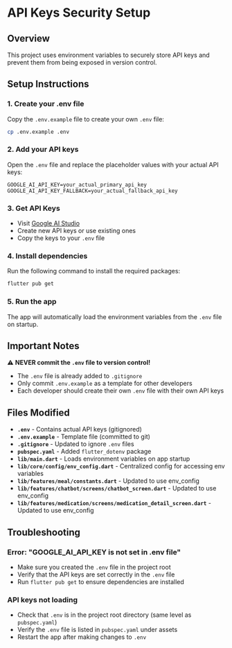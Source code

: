 # API Keys Security Setup

## Overview
This project uses environment variables to securely store API keys and prevent them from being exposed in version control.

## Setup Instructions

### 1. Create your .env file
Copy the `.env.example` file to create your own `.env` file:
```bash
cp .env.example .env
```

### 2. Add your API keys
Open the `.env` file and replace the placeholder values with your actual API keys:
```
GOOGLE_AI_API_KEY=your_actual_primary_api_key
GOOGLE_AI_API_KEY_FALLBACK=your_actual_fallback_api_key
```

### 3. Get API Keys
- Visit [Google AI Studio](https://aistudio.google.com/app/apikey)
- Create new API keys or use existing ones
- Copy the keys to your `.env` file

### 4. Install dependencies
Run the following command to install the required packages:
```bash
flutter pub get
```

### 5. Run the app
The app will automatically load the environment variables from the `.env` file on startup.

## Important Notes

⚠️ **NEVER commit the `.env` file to version control!**
- The `.env` file is already added to `.gitignore`
- Only commit `.env.example` as a template for other developers
- Each developer should create their own `.env` file with their own API keys

## Files Modified
- **`.env`** - Contains actual API keys (gitignored)
- **`.env.example`** - Template file (committed to git)
- **`.gitignore`** - Updated to ignore `.env` files
- **`pubspec.yaml`** - Added `flutter_dotenv` package
- **`lib/main.dart`** - Loads environment variables on app startup
- **`lib/core/config/env_config.dart`** - Centralized config for accessing env variables
- **`lib/features/meal/constants.dart`** - Updated to use env_config
- **`lib/features/chatbot/screens/chatbot_screen.dart`** - Updated to use env_config
- **`lib/features/medication/screens/medication_detail_screen.dart`** - Updated to use env_config

## Troubleshooting

### Error: "GOOGLE_AI_API_KEY is not set in .env file"
- Make sure you created the `.env` file in the project root
- Verify that the API keys are set correctly in the `.env` file
- Run `flutter pub get` to ensure dependencies are installed

### API keys not loading
- Check that `.env` is in the project root directory (same level as `pubspec.yaml`)
- Verify the `.env` file is listed in `pubspec.yaml` under assets
- Restart the app after making changes to `.env`
